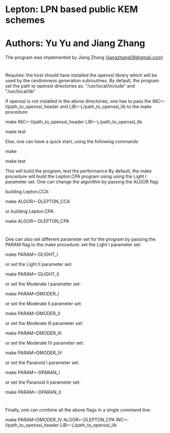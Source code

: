 # #########################################################################

# Lepton: LPN based public KEM schemes
# Authors: Yu Yu and Jiang Zhang

The program was implemented by Jiang Zhang (jiangzhang09@gmail.com)

# ##########################################################################

Requires: the host should have installed the openssl library which will be used by the randomness generation subroutines. By default, the program set the path to openssl directories as: "/usr/local/include" and "/usr/local/lib"


If openssl is not installed in the above directories, one has to pass the INC=-I/path_to_openssl_header and LIB=-L/path_to_openssl_lib to the make procedure:

make INC=-I/path_to_openssl_header  LIB=-L/path_to_openssl_lib

make test

Else, one can have a quick start, using the following commands 

make

make test

This will build the program, test the performance By default, the make procedure will build the Lepton.CPA program using using the Light I parameter set. One can change the algorithm by passing the ALGOR flag:

building Lepton.CCA:

make ALGOR=-DLEPTON_CCA   

or building Lepton.CPA:

make ALGOR=-DLEPTON_CPA   

# #########################################################################

One can also set different parameter set for the program by passing the PARAM flag to the make procedure: 
set the Light I parameter set:

make PARAM=-DLIGHT_I

or set the Light II parameter set:

make PARAM=-DLIGHT_II

or set the Moderate I parameter set:

make PARAM=DMODER_I

or set the Moderate II parameter set:

make PARAM=DMODER_II

or set the Moderate III parameter set:

make PARAM=DMODER_III

or set the Moderate IV  parameter set:

make PARAM=DMODER_IV

or set the Paranoid I parameter set:

make PARAM=-DPARAN_I

or set the Paranoid II parameter set:

make PARAM=-DPARAN_II

# #########################################################################

Finally, one can combine all the above flags in a single command line:

make PARAM=DMODER_IV  ALGOR=-DLEPTON_CPA INC=-I/path_to_openssl_header  LIB=-L/path_to_openssl_lib

